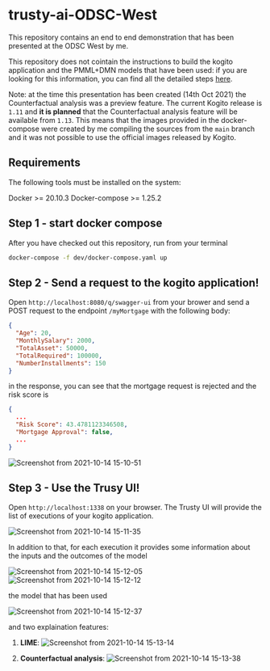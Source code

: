 # trusty-ai-ODSC-West

This repository contains an end to end demonstration that has been presented at the ODSC West by me. 

This repository does not cointain the instructions to build the kogito application and the PMML+DMN models that have been used: if you are looking for this information, you can find all the detailed steps [here](https://github.com/r00ta/from-data-to-kogito-demo).

Note: at the time this presentation has been created (14th Oct 2021) the Counterfactual analysis was a preview feature. The current Kogito release is `1.11` and **it is planned** that the Counterfactual analysis feature will be available from `1.13`. This means that the images provided in the docker-compose were created by me compiling the sources from the `main` branch and it was not possible to use the official images released by Kogito.  

## Requirements
The following tools must be installed on the system:

Docker >= 20.10.3
Docker-compose >= 1.25.2

## Step 1 - start docker compose

After you have checked out this repository, run from your terminal 
 
```bash
docker-compose -f dev/docker-compose.yaml up
```

## Step 2 - Send a request to the kogito application!

Open `http://localhost:8080/q/swagger-ui` from your brower and send a POST request to the endpoint `/myMortgage` with the following body:

```json
{
  "Age": 20,
  "MonthlySalary": 2000,
  "TotalAsset": 50000,
  "TotalRequired": 100000,
  "NumberInstallments": 150
}
```

in the response, you can see that the mortgage request is rejected and the risk score is

```json
{
  ...
  "Risk Score": 43.4781123346508,
  "Mortgage Approval": false,
  ...
}
```

![Screenshot from 2021-10-14 15-10-51](https://user-images.githubusercontent.com/18282531/137323888-0c50ff6e-5e56-45bc-a3b0-3ebf7b92aa3e.png)

## Step 3 - Use the Trusy UI!

Open `http://localhost:1338` on your browser. The Trusty UI will provide the list of executions of your kogito application. 

![Screenshot from 2021-10-14 15-11-35](https://user-images.githubusercontent.com/18282531/137323965-731faf0a-657b-4899-b7e4-1c60c9f0da2a.png)

In addition to that, for each execution it provides some information about the inputs and the outcomes of the model

![Screenshot from 2021-10-14 15-12-05](https://user-images.githubusercontent.com/18282531/137324052-198d5607-5193-4407-8bb8-77eabac651a1.png)
![Screenshot from 2021-10-14 15-12-12](https://user-images.githubusercontent.com/18282531/137324059-9013e127-f913-4429-be43-5b63de55e4d7.png)

the model that has been used 

![Screenshot from 2021-10-14 15-12-37](https://user-images.githubusercontent.com/18282531/137324141-4d1b5e0f-20df-4e72-adea-cecf4d56e7f7.png)

and two explaination features: 

1) **LIME**: 
![Screenshot from 2021-10-14 15-13-14](https://user-images.githubusercontent.com/18282531/137324256-e39fc270-db5f-41da-8e7d-952717215043.png)

2) **Counterfactual analysis**: 
![Screenshot from 2021-10-14 15-13-38](https://user-images.githubusercontent.com/18282531/137324326-04770b5f-ab1a-4781-89f9-6d53430b8eb4.png)


